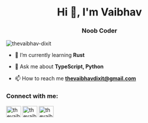 <h1 align="center">Hi 👋, I'm Vaibhav</h1>
<h3 align="center">Noob Coder</h3>

<p align="left"> <img src="https://komarev.com/ghpvc/?username=thevaibhav-dixit&label=Profile%20views&color=0e75b6&style=flat" alt="thevaibhav-dixit" /> </p>

- 🌱 I’m currently learning **Rust**

- 💬 Ask me about **TypeScript, Python**

- 📫 How to reach me **thevaibhavdixit@gmail.com**

<h3 align="left">Connect with me:</h3>
<p align="left">
<a href="https://twitter.com/thevaibhavdixit" target="blank"><img align="center" src="https://raw.githubusercontent.com/rahuldkjain/github-profile-readme-generator/master/src/images/icons/Social/twitter.svg" alt="thevaibhavdixit" height="30" width="40" /></a>
<a href="https://linkedin.com/in/thevaibhavdixit" target="blank"><img align="center" src="https://raw.githubusercontent.com/rahuldkjain/github-profile-readme-generator/master/src/images/icons/Social/linked-in-alt.svg" alt="thevaibhavdixit" height="30" width="40" /></a>
<a href="https://www.leetcode.com/thevaibhavdixit" target="blank"><img align="center" src="https://raw.githubusercontent.com/rahuldkjain/github-profile-readme-generator/master/src/images/icons/Social/leet-code.svg" alt="thevaibhavdixit" height="30" width="40" /></a>
</p>
